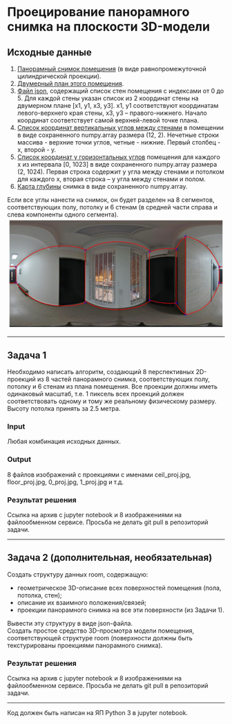 # Проецирование панорамного снимка на плоскости 3D-модели
## Исходные данные
1. [Панорамный снимок помещения](data/image_1024_aligned_rgb.png) (в виде равнопромежуточной цилиндрической проекции).
2. [Двумерный план этого помещения](data/floor_plan_test.jpg).
3. [Файл json](data/test_object_lu.json), содержащий список стен помещения с индексами от 0 до 5. Для каждой стены указан список из 2 координат стены на двумерном плане [x1, y1, x3, y3]. x1, y1 соответствуют координатам левого-верхнего края стены, x3, y3 – правого-нижнего. Начало координат соответствует самой верхней-левой точке плана.
4. [Список координат вертикальных углов между стенами](data/v_corners.npy) в помещении в виде сохраненного numpy.array размера (12, 2). Нечетные строки массива - верхние точки углов, четные - нижние. Первый столбец - x, второй - y.
5. [Список координат y горизонтальных углов](data/h_corners.npy) помещения для каждого x из интервала [0, 1023] в виде сохраненного numpy.array размера (2, 1024). Первая строка содержит y угла между стенами и потолком для каждого x, вторая строка – y угла между стенами и полом.
6. [Карта глубины](data/depth_map.npy) снимка в виде сохраненного numpy.array.  

Если все углы нанести на снимок, он будет разделен на 8 сегментов, соответствующих полу, потолку и 6 стенам (в средней части справа и слева компоненты одного сегмента).
![Разбивка панорамы](data/partition.jpg)
***
## Задача 1
Необходимо написать алгоритм, создающий 8 перспективных 2D-проекций из 8 частей панорамного снимка, соответствующих полу, потолку и 6 стенам из плана помещения. Все проекции должны иметь одинаковый масштаб, т.е. 1 пиксель всех проекций должен соответствовать одному и тому же реальному физическому размеру.
Высоту потолка принять за 2.5 метра.
### Input
Любая комбинация исходных данных.
### Output 
8 файлов изображений с проекциями с именами ceil_proj.jpg, floor_proj.jpg, 0_proj.jpg, 1_proj.jpg и т.д.
### Результат решения
Cсылка на архив с jupyter notebook и 8 изображениями на файлообменном сервисе. Просьба не делать git pull в репозиторий задачи.
***
## Задача 2 (дополнительная, необязательная)
Создать структуру данных room, содержащую:
- геометрическое 3D-описание всех поверхностей помещения (пола, потолка, стен);
- описание их взаимного положения/связей;
- проекции панорамного снимка на все эти поверхности (из Задачи 1).
     
Вывести эту структуру в виде json-файла.  
Создать простое средство 3D-просмотра модели помещения, соответствующей структуре room (поверхности должны быть текстурированы проекциями панорамного снимка).  
### Результат решения
Cсылка на архив с jupyter notebook и 8 изображениями на файлообменном сервисе. Просьба не делать git pull в репозиторий задачи.  
***
Код должен быть написан на ЯП Python 3 в jupyter notebook.
